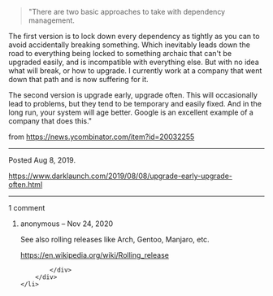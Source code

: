 > "There are two basic approaches to take with dependency management.

The first version is to lock down every dependency as tightly as you can to avoid accidentally breaking something. Which inevitably leads down the road to everything being locked to something archaic that can't be upgraded easily, and is incompatible with everything else. But with no idea what will break, or how to upgrade. I currently work at a company that went down that path and is now suffering for it.

The second version is upgrade early, upgrade often. This will occasionally lead to problems, but they tend to be temporary and easily fixed. And in the long run, your system will age better. Google is an excellent example of a company that does this."

from https://news.ycombinator.com/item?id=20032255

---

Posted Aug 8, 2019.

https://www.darklaunch.com/2019/08/08/upgrade-early-upgrade-often.html

---

1 comment

<ol>
    <li>
        <div>
            anonymous &ndash; Nov 24, 2020
            <div>

See also rolling releases like Arch, Gentoo, Manjaro, etc.

<a href="https://en.wikipedia.org/wiki/Rolling_release">https://en.wikipedia.org/wiki/Rolling_release</a>

            </div>
        </div>
    </li>
</ol>

